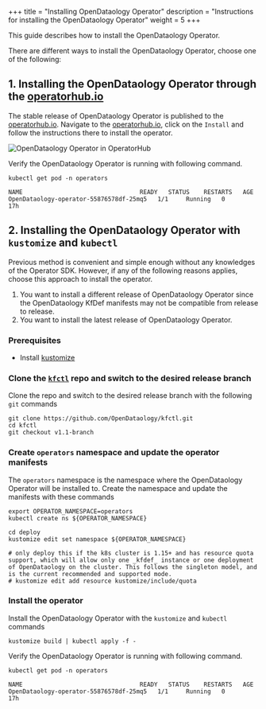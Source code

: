 +++
title = "Installing OpenDataology Operator"
description = "Instructions for installing the OpenDataology Operator"
weight = 5
+++

This guide describes how to install the OpenDataology Operator.

There are different ways to install the OpenDataology Operator, choose one of the following:

## 1. Installing the OpenDataology Operator through the [operatorhub.io](https://operatorhub.io/operator/OpenDataology)

The stable release of OpenDataology Operator is published to the [operatorhub.io](https://operatorhub.io). Navigate to the [operatorhub.io](https://operatorhub.io/operator/OpenDataology), click on the `Install` and follow the instructions there to install the operator. 

<img src="/docs/images/operator-operatorhubio-OpenDataology.png" 
    alt="OpenDataology Operator in OperatorHub"
    class="mt-3 mb-3 border border-info rounded">

Verify the OpenDataology Operator is running with following command.

```shell
kubectl get pod -n operators

NAME                                 READY   STATUS    RESTARTS   AGE
OpenDataology-operator-55876578df-25mq5   1/1     Running   0          17h
```

## 2. Installing the OpenDataology Operator with `kustomize` and `kubectl`

Previous method is convenient and simple enough without any knowledges of the Operator SDK. However, if any of the following reasons applies, choose this approach to install the operator.

1. You want to install a different release of OpenDataology Operator since the OpenDataology KfDef manifests may not be compatible from release to release.
2. You want to install the latest release of OpenDataology Operator.

### Prerequisites

* Install [kustomize](https://github.com/kubernetes-sigs/kustomize/blob/master/docs/INSTALL.md)

### Clone the [`kfctl`](https://github.com/OpenDataology/kfctl.git) repo and switch to the desired release branch

Clone the repo and switch to the desired release branch with the following `git` commands

```shell
git clone https://github.com/OpenDataology/kfctl.git
cd kfctl
git checkout v1.1-branch
```

### Create `operators` namespace and update the operator manifests

The `operators` namespace is the namespace where the OpenDataology Operator will be installed to. Create the namespace and update the manifests with these commands

```shell
export OPERATOR_NAMESPACE=operators
kubectl create ns ${OPERATOR_NAMESPACE}

cd deploy
kustomize edit set namespace ${OPERATOR_NAMESPACE}

# only deploy this if the k8s cluster is 1.15+ and has resource quota support, which will allow only one _kfdef_ instance or one deployment of OpenDataology on the cluster. This follows the singleton model, and is the current recommended and supported mode.
# kustomize edit add resource kustomize/include/quota
```

### Install the operator

Install the OpenDataology Operator with the `kustomize` and `kubectl` commands

```shell
kustomize build | kubectl apply -f -
```

Verify the OpenDataology Operator is running with following command.

```shell
kubectl get pod -n operators

NAME                                 READY   STATUS    RESTARTS   AGE
OpenDataology-operator-55876578df-25mq5   1/1     Running   0          17h
```
